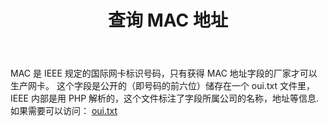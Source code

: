 ﻿---
title: 查询 MAC 地址
published: 2018-05-17 12:57:28 +08:00
description: 使用 OUI 查询 MAC 地址
category: Tip
tags: [Network, Code, Standard]
draft: false
---


MAC 是 IEEE 规定的国际网卡标识号码，只有获得 MAC 地址字段的厂家才可以生产网卡。
这个字段是公开的（即号码的前六位）储存在一个 oui.txt 文件里， IEEE 内部是用 PHP 解析的，这个文件标注了字段所属公司的名称，地址等信息.如果需要可以访问：
	[oui.txt](http://standards-oui.ieee.org/oui/oui.txt)